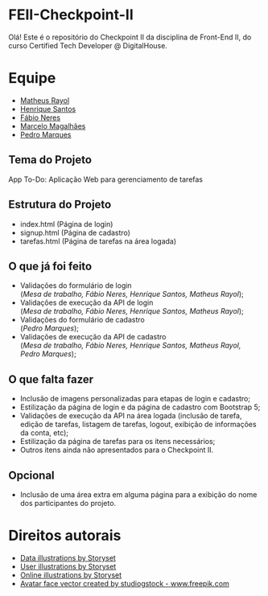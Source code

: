 # FEII-Checkpoint-II
Olá! Este é o repositório do Checkpoint II da disciplina de Front-End II, do curso Certified Tech Developer @ DigitalHouse.

# Equipe

- [Matheus Rayol](https://github.com/matheusrayol)
- [Henrique Santos](https://github.com/henriquec)
- [Fábio Neres](https://github.com/neresfabio)
- [Marcelo Magalhães](https://github.com/marcelomagal)
- [Pedro Marques](http://github.com/pedromarqs)

## Tema do Projeto
App To-Do: Aplicação Web para gerenciamento de tarefas

## Estrutura do Projeto
- index.html (Página de login)
- signup.html (Página de cadastro)
- tarefas.html (Página de tarefas na área logada)

## O que já foi feito
- Validações do formulário de login<br/>(*Mesa de trabalho, Fábio Neres, Henrique Santos, Matheus Rayol*);
- Validações de execução da API de login<br/>(*Mesa de trabalho, Fábio Neres, Henrique Santos, Matheus Rayol*);
- Validações do formulário de cadastro<br/>(*Pedro Marques*);
- Validações de execução da API de cadastro<br/>(*Mesa de trabalho, Fábio Neres, Henrique Santos, Matheus Rayol, Pedro Marques*);

## O que falta fazer
- Inclusão de imagens personalizadas para etapas de login e cadastro;
- Estilização da página de login e da página de cadastro com Bootstrap 5;
- Validações de execução da API na área logada (inclusão de tarefa, edição de tarefas, listagem de tarefas, logout, exibição de informações da conta, etc);
- Estilização da página de tarefas para os itens necessários;
- Outros itens ainda não apresentados para o Checkpoint II.

## Opcional
- Inclusão de uma área extra em alguma página para a exibição do nome dos participantes do projeto.

# Direitos autorais
- <a href="https://storyset.com/data">Data illustrations by Storyset</a>
- <a href="https://storyset.com/user">User illustrations by Storyset</a>
- <a href="https://storyset.com/online">Online illustrations by Storyset</a>
- <a href='https://www.freepik.com/vectors/avatar-face'>Avatar face vector created by studiogstock - www.freepik.com</a>

